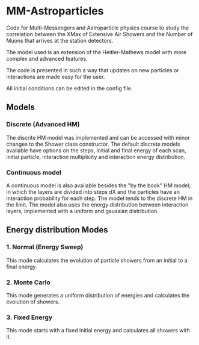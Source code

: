 # MM-Astroparticles

Code for Multi-Messengers and Astroparticle physics course to study the correlation between the XMax of Extensive Air Showers and the Number of Muons that arrives at the station detectors.

The model used is an extension of the Heitler-Mathews model with more complex and advanced features. 

The code is presented in such a way that updates on new particles or interactions are made easy for the user.

All initial conditions can be edited in the config file.

## Models

### Discrete (Advanced HM)
The discrite HM model was implemented and can be accessed with minor changes to the Shower class constructor. The default discrete models available have options on the steps, initial and final energy of each scan, initial particle, interaction multiplicity and interaction energy distribution.

### Continuous model
A continuous model is also available besides the "by the book" HM model, in which the layers are divided into steps dX and the particles have an interaction probability for each step. The model tends to the discrete HM in the limit. The model also uses the energy distribution between interaction layers, implemented with a uniform and gaussian distribution.

## Energy distribution Modes 

### 1. Normal (Energy Sweep) 
This mode calculates the evolution of particle showers from an initial to a final energy.

### 2. Monte Carlo
This mode generates a uniform distribution of energies and calculates the evolution of showers.

### 3. Fixed Energy
This mode starts with a fixed initial energy and calculates all showers with it. 
